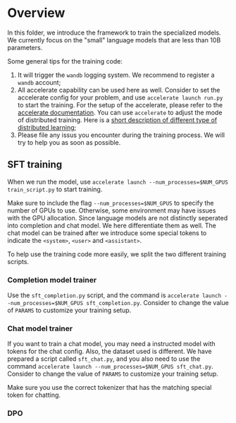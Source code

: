 # Overview

In this folder, we introduce the framework to train the specialized models. We currently focus on the "small" language models that are less than 10B parameters. 

Some general tips for the training code:
1. It will trigger the `wandb` logging system. We recommend to register a `wandb` account;
2. All accelerate capability can be used here as well. Consider to set the accelerate config for your problem, and use `accelerate launch run.py` to start the training. For the setup of the accelerate, please refer to the [accelerate documentation](https://huggingface.co/docs/accelerate/index). You can use `accelerate` to adjust the mode of distributed training. Here is a [short description of different type of distributed learning](https://alexchen4ai.github.io/blog/notes/Large%20Language%20Model/llm_train.html);
3. Please file any issus you encounter during the training process. We will try to help you as soon as possible.


## SFT training
When we run the model, use `accelerate launch --num_processes=$NUM_GPUS train_script.py` to start training.

Make sure to include the flag `--num_processes=$NUM_GPUS` to specify the number of GPUs to use. Otherwise, some environment may have issues with the GPU allocation. Since language models are not distinctly seperated into completion and chat model. We here differentiate them as well. The chat model can be trained after we introduce some special tokens to indicate the `<system>`, `<user>` and `<assistant>`. 

To help use the training code more easily, we split the two different training scripts. 

### Completion model trainer
Use the `sft_completion.py` script, and the command is `accelerate launch --num_processes=$NUM_GPUS sft_completion.py`. Consider to change the value of `PARAMS` to customize your training setup. 

### Chat model trainer
If you want to train a chat model, you may need a instructed model with tokens for the chat config. Also, the dataset used is different. We have prepared a script called `sft_chat.py`, and you also need to use the command `accelerate launch --num_processes=$NUM_GPUS sft_chat.py`. Consider to change the value of `PARAMS` to customize your training setup.

Make sure you use the correct tokenizer that has the matching special token for chatting.

### DPO
